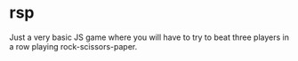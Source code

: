 # rsp
Just a very basic JS game where you will have to try to beat three players in a row playing rock-scissors-paper.
